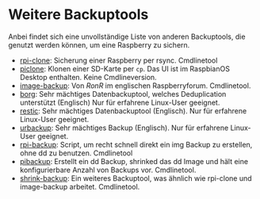 # Weitere Backuptools

Anbei findet sich eine unvollständige Liste von anderen Backuptools, die genutzt werden können, um eine Raspberry zu sichern.

- [rpi-clone](https://github.com/geerlingguy/rpi-clone): Sicherung einer Raspberry per rsync. Cmdlinetool
- [piclone](https://github.com/raspberrypi-ui/piclone): Klonen einer SD-Karte per `cp`. Das UI ist im RaspbianOS Desktop enthalten. Keine Cmdlineversion.
- [image-backup](https://forums.raspberrypi.com/viewtopic.php?t=331396): Von *RonR* im englischen Raspberryforum. Cmdlinetool.
- [borg](https://github.com/borgbackup/borg): Sehr mächtiges Datenbackuptool, welches Deduplication unterstützt (Englisch) Nur für erfahrene Linux-User geeignet.
- [restic](https://restic.readthedocs.io/en/stable/): Sehr mächtiges Datenbackuptool (Englisch). Nur für erfahrene Linux-User geeignet.
- [urbackup](https://www.urbackup.org/): Sehr mächtiges Backup (Englisch). Nur für erfahrene Linux-User geeignet.
- [rpi-backup](https://github.com/nanhantianyi/rpi-backup): Script, um recht schnell direkt ein img Backup zu erstellen, ohne dd zu benutzen. Cmdlinetool
- [pibackup](https://github.com/Chocorean/pibackup): Erstellt ein dd Backup, shrinked das dd Image und hält eine konfigurierbare Anzahl von Backups vor. Cmdlinetool.
- [shrink-backup](https://github.com/UnconnectedBedna/shrink-backup): Ein weiteres Backuptool, was ähnlich wie rpi-clone und image-backup arbeitet. Cmdlinetool.

[.status]: translated
[.source]: https://linux-tips-and-tricks.de/de/raspibackup#anderetools
